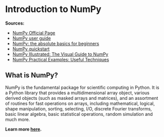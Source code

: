 # Introduction to NumPy

**Sources:**
- [NumPy Official Page](https://numpy.org/)
- [NumPy user guide](https://numpy.org/doc/stable/user/index.html)
- [NumPy: the absolute basics for beginners](https://numpy.org/doc/stable/user/absolute_beginners.html)
- [NumPy quickstart](https://numpy.org/doc/stable/user/quickstart.html)
- [NumPy Illustrated: The Visual Guide to NumPy](https://medium.com/better-programming/numpy-illustrated-the-visual-guide-to-numpy-3b1d4976de1d)
- [NumPy Practical Examples: Useful Techniques](https://realpython.com/numpy-example/#setting-up-your-working-environment)

## What is NumPy?

NumPy is the fundamental package for scientific computing in Python. It is a Python library that provides a multidimensional array object, various derived objects (such as masked arrays and matrices), and an assortment of routines for fast operations on arrays, including mathematical, logical, shape manipulation, sorting, selecting, I/O, discrete Fourier transforms, basic linear algebra, basic statistical operations, random simulation and much more.

**Learn more [here](./Introduction_to_NumPy.ipynb).**
